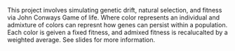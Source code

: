 This project involves simulating genetic drift, natural selection, and fitness via John Conways Game of life. Where color represents an individual and admixture of colors can represnt how genes can persist within a population. Each color is geiven a fixed fitness, and admixed fitness is recalucalted by a weighted average. See slides for more information. 
